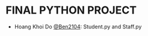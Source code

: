 # FINAL PYTHON PROJECT

<ul>
  <li>Hoang Khoi Do <a href="https://github.com/Ben2104">@Ben2104</a>: Student.py and Staff.py</li>
</ul>
